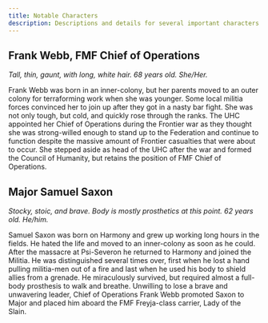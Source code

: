 ```yaml
---
title: Notable Characters
description: Descriptions and details for several important characters.
---
```


## Frank Webb, FMF Chief of Operations

_Tall, thin, gaunt, with long, white hair. 68 years old. She/Her._

Frank Webb was born in an inner-colony, but her parents moved to an outer colony for terraforming work when she was younger. Some local militia forces convinced her to join up after they got in a nasty bar fight. She was not only tough, but cold, and quickly rose through the ranks. The UHC appointed her Chief of Operations during the Frontier war as they thought she was strong-willed enough to stand up to the Federation and continue to function despite the massive amount of Frontier casualties that were about to occur. She stepped aside as head of the UHC after the war and formed the Council of Humanity, but retains the position of FMF Chief of Operations.

## Major Samuel Saxon

_Stocky, stoic, and brave. Body is mostly prosthetics at this point. 62 years old. He/him._

Samuel Saxon was born on Harmony and grew up working long hours in the fields. He hated the life and moved to an inner-colony as soon as he could. After the massacre at Psi-Severon he returned to Harmony and joined the Militia. He was distinguished several times over, first when he lost a hand pulling militia-men out of a fire and last when he used his body to shield allies from a grenade. He miraculously survived, but required almost a full-body prosthesis to walk and breathe. Unwilling to lose a brave and unwavering leader, Chief of Operations Frank Webb promoted Saxon to Major and placed him aboard the FMF Freyja-class carrier, Lady of the Slain.
